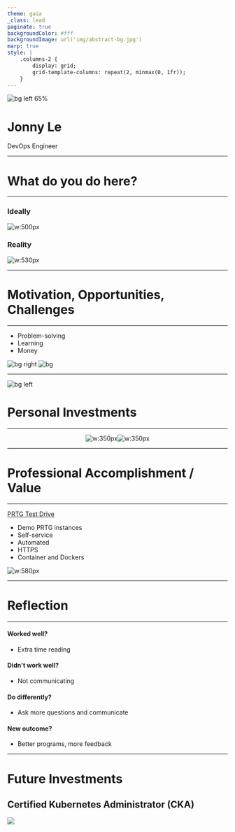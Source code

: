 ```yaml
---
theme: gaia
_class: lead
paginate: true
backgroundColor: #fff
backgroundImage: url('img/abstract-bg.jpg')
marp: true
style: |
    .columns-2 {
        display: grid;
        grid-template-columns: repeat(2, minmax(0, 1fr));
    }
---
```

![bg left 65%](./img/cc-logo.svg)

# **Jonny Le**

DevOps Engineer

---
# **What do you do here?**
<hr/>
<div class="columns-2">

<div data-marpit-fragment>

### Ideally
![w:500px](img/working-programmer.gif)

</div>
<div data-marpit-fragment>

### Reality
![w:530px](img/monkey-laptop.gif)

</div>
</div>

---
# **Motivation, Opportunities, Challenges**
<hr/>

* Problem-solving
* Learning
* Money

![bg right](img/bubbles2.jpg)
![bg](img/oaffie.jpg)

---
![bg left](img/vovinam-students.jpeg)

# **Personal Investments**
<hr/>

<div style="text-align: center;">

![w:350px](img/erpnext.png)![w:350px](img/gibbon.png)

</div>

---
# **Professional Accomplishment / Value**
<hr/>

<div class="columns-2">
<div>

[PRTG Test Drive](https://github.com/CC-Digital-Innovation/prtg-test-drive)

- Demo PRTG instances
- Self-service
- Automated
- HTTPS
- Container and Dockers

</div>
<div>

![w:580px](img/prtg-test-drive.png)

</div>
</div>

---
# **Reflection**
<hr/>

<div class="columns-2">
<div>

#### Worked well?
* Extra time reading

#### Didn't work well?
* Not communicating

</div>
<div>

#### Do differently?
* Ask more questions and communicate

#### New outcome?
* Better programs, more feedback

</div>
</div>

---
<!--
_class: lead
-->
# **Future Investments**

## Certified Kubernetes Administrator (CKA)
![](img/k8s.png)